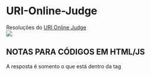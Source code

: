 # URI-Online-Judge
  Resoluções do [URI Online Judge](https://www.urionlinejudge.com.br)<br/>
  ![](https://www.jornalbomdia.com.br/tb_noticias/4009/urii.png)<br/>

## NOTAS PARA CÓDIGOS EM HTML/JS
  A resposta é somento o que está dentro da tag **_<script>_**.<br/>
  ~~~javascript
  <script>...</script>
  ~~~
  Na entrada de dados trocar **_prompt()_** por **_lines.shift()_**.<br/>
  ~~~javascript
  var a = prompt() --> var a = lines.shift()
  ~~~
  Manter as 2 primeiras linhas que estão ao abrir o URI.
  ~~~javascript
  var input = require('fs').readFileSync('/dev/stdin', 'utf8');<br/>
  var lines = input.split('\n');
  ~~~
  
## OUTROS
  Deixe seu [comentário ou sujestão](https://github.com/DevPauloYuri/URI-Online-Judge/discussions)👍<br/>
  [@DevPauloYuri](https://github.com/DevPauloYuri)
